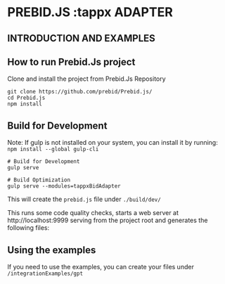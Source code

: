 # PREBID.JS :tappx ADAPTER
## INTRODUCTION AND EXAMPLES

## How to run Prebid.Js project
Clone and install the project from Prebid.Js Repository
```
git clone https://github.com/prebid/Prebid.js/
cd Prebid.js
npm install
```
## Build for Development

Note: If gulp is not installed on your system, you can install it by running: `npm install --global gulp-cli`

```
# Build for Development
gulp serve

# Build Optimization
gulp serve --modules=tappxBidAdapter
```

This will create the `prebid.js` file under `./build/dev/`

This runs some code quality checks, starts a web server at http://localhost:9999 serving from the project root and generates the following files:

## Using the examples
If you need to use the examples, you can create your files under `/integrationExamples/gpt`
